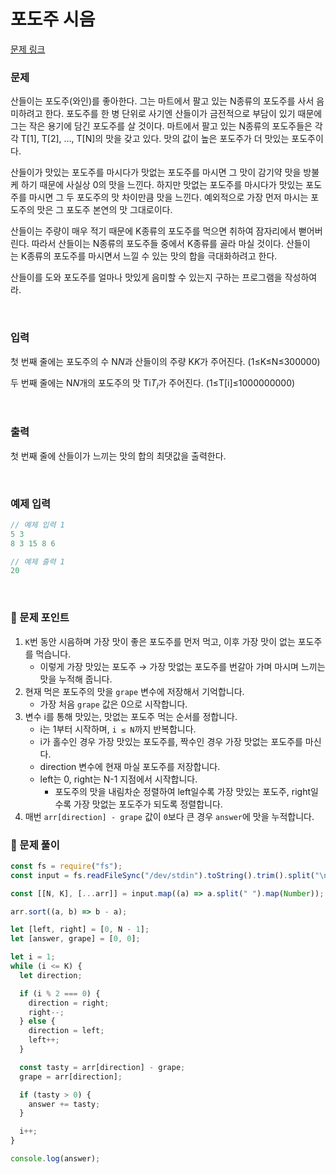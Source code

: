 # **포도주 시음**

[문제 링크](https://www.acmicpc.net/problem/31589)

### 문제

산들이는 포도주(와인)를 좋아한다. 그는 마트에서 팔고 있는 N종류의 포도주를 사서 음미하려고 한다. 포도주를 한 병 단위로 사기엔 산들이가 금전적으로 부담이 있기 때문에 그는 작은 용기에 담긴 포도주를 살 것이다. 마트에서 팔고 있는 N종류의 포도주들은 각각 T[1], T[2], …, T[N]의 맛을 갖고 있다. 맛의 값이 높은 포도주가 더 맛있는 포도주이다.

산들이가 맛있는 포도주를 마시다가 맛없는 포도주를 마시면 그 맛이 감기약 맛을 방불케 하기 때문에 사실상 0의 맛을 느낀다. 하지만 맛없는 포도주를 마시다가 맛있는 포도주를 마시면 그 두 포도주의 맛 차이만큼 맛을 느낀다. 예외적으로 가장 먼저 마시는 포도주의 맛은 그 포도주 본연의 맛 그대로이다.

산들이는 주량이 매우 적기 때문에 K종류의 포도주를 먹으면 취하여 잠자리에서 뻗어버린다. 따라서 산들이는 N종류의 포도주들 중에서 K종류를 골라 마실 것이다. 산들이는 K종류의 포도주를 마시면서 느낄 수 있는 맛의 합을 극대화하려고 한다.

산들이를 도와 포도주를 얼마나 맛있게 음미할 수 있는지 구하는 프로그램을 작성하여라.

<br/>

### 입력

첫 번째 줄에는 포도주의 수 N$N$과 산들이의 주량 K$K$가 주어진다. (1≤K≤N≤300000)

두 번째 줄에는 N$N$개의 포도주의 맛 Ti$T_i$가 주어진다. (1≤T[i]≤1000000000)

<br/>

### 출력

첫 번째 줄에 산들이가 느끼는 맛의 합의 최댓값을 출력한다.

<br/>

### 예제 입력

```jsx
// 예제 입력 1
5 3
8 3 15 8 6

// 예제 출력 1
20
```

<br/>

### 📕 문제 포인트

1. `K`번 동안 시음하며 가장 맛이 좋은 포도주를 먼저 먹고, 이후 가장 맛이 없는 포도주를 먹습니다.
   - 이렇게 가장 맛있는 포도주 → 가장 맛없는 포도주를 번갈아 가며 마시며 느끼는 맛을 누적해 줍니다.
2. 현재 먹은 포도주의 맛을 `grape` 변수에 저장해서 기억합니다.
   - 가장 처음 `grape` 값은 0으로 시작합니다.
3. 변수 i를 통해 맛있는, 맛없는 포도주 먹는 순서를 정합니다.
   - i는 1부터 시작하며, `i ≤ N`까지 반복합니다.
   - i가 홀수인 경우 가장 맛있는 포도주를, 짝수인 경우 가장 맛없는 포도주를 마신다.
   - direction 변수에 현재 마실 포도주를 저장합니다.
   - left는 0, right는 N-1 지점에서 시작합니다.
     - 포도주의 맛을 내림차순 정렬하여 left일수록 가장 맛있는 포도주, right일수록 가장 맛없는 포도주가 되도록 정렬합니다.
4. 매번 `arr[direction] - grape` 값이 `0`보다 큰 경우 `answer`에 맛을 누적합니다.

### 📝 문제 풀이

```js
const fs = require("fs");
const input = fs.readFileSync("/dev/stdin").toString().trim().split("\n");

const [[N, K], [...arr]] = input.map((a) => a.split(" ").map(Number));

arr.sort((a, b) => b - a);

let [left, right] = [0, N - 1];
let [answer, grape] = [0, 0];

let i = 1;
while (i <= K) {
  let direction;

  if (i % 2 === 0) {
    direction = right;
    right--;
  } else {
    direction = left;
    left++;
  }

  const tasty = arr[direction] - grape;
  grape = arr[direction];

  if (tasty > 0) {
    answer += tasty;
  }

  i++;
}

console.log(answer);
```
